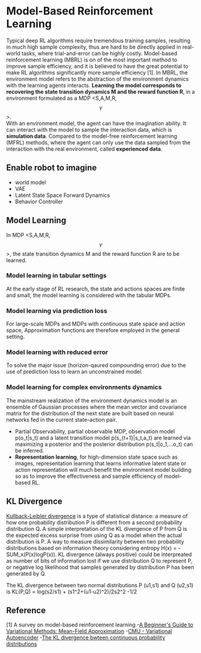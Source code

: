 # Model-Based Reinforcement Learning

Typical deep RL algorithms require tremendous training samples, resulting in much high sample complexity, thus are hard to be directly applied in real-world tasks, where trial-and-error can be highly costly. Model-based reinforcement learning (MBRL) is on of the most important method to improve sample efficiency, and it is believed to have the great potential to make RL algorithms significantly more sample efficiency [1]. In MBRL, the environment model refers to the abstraction of the environment dynamics with the learning agents interacts. **Learning the model corresponds to recovering the state transition dynamics M and the reward function R**, in a environment formulated as a MDP <S,A,M,R,$$\gamma$$>.   
With an environment model, the agent can have the imagination ability. It can interact with the model to sample the interaction data, which is **simulation data**. Compared to the model-free reinforcement learning (MFRL) methods, where the agent can only use the data sampled from the interaction with the real environment, called **experienced data**.

## Enable robot to imagine
- world model
- VAE
- Latent State Space Forward Dynamics
- Behavior Controller

## Model Learning

In MDP <S,A,M,R,$$\gamma$$>, the state transition dynamics M and the reward function R are to be learned.

### Model learning in tabular settings
At the early stage of RL research, the state and actions spaces are finite and small, the model learning is considered with the tabular MDPs.

### Model learning via prediction loss
For large-scale MDPs and MDPs with continuous state space and action space, Approximation functions are therefore employed in the general setting.

### Model learning with reduced error
To solve the major issue (horizon-qaured compounding error) due to the use of prediction loss to learn an unconstrained model.

### Model learning for complex environments dynamics
The mainstream realization of the environment dynamics model is an ensemble of Gaussian processes where the mean vector and covariance matrix for the distribution of the next state are built based on neural networks fed in the current state-action pair.
- Partial Observability, partial observable MDP, observation model p(o_t|s_t) and a latent transition model p(s_{t+1}|s_t,a_t) are learned via maximizing a posterior and the posterior distribution p(s_t|o_1,...o_t) can be inferred.
- **Representation learning**, for high-dimension state space such as images, representation learning that learns informative latent state or action representation will much benefit the environment model building so as to improve the effectiveness and sample efficiency of model-based RL.


## KL Divergence
[Kullback-Leibler divergence](https://en.wikipedia.org/wiki/Kullback%E2%80%93Leibler_divergence) is a type of statistical distance: a measure of how one probability distribution P is different from a second probability distribution Q. A simple interpretation of the KL divergence of P from Q is the expected excess surprise from using Q as a model when the actual distribution is P. A way to measure dissimilarity between two probability distributions based on information theory considering entropy H(x) = - SUM_x(P(x)logP(x)). KL divergence (always positive) could be interpreated as number of bits of information lost if we use distribution Q to represent P, or negative log likelihood that samples generated by distribution P has been generated by Q.

The KL divergence between two normal distributions P (u1,s1) and Q (u2,s1) is
KL(P,Q) = log(s2/s1) + (s1^2+(u1-u2)^2)/2s2^2 -1/2

## Reference
[1] A survey on model-based reinforcement learning
-[A Beginner's Guide to Variational Methods: Mean-Field Approximation](https://blog.evjang.com/2016/08/variational-bayes.html)
-[CMU - Variational Autoencoder](http://www.cs.cmu.edu/afs/cs/user/bhiksha/WWW/courses/deeplearning/Fall.2018/www/recitations/rec10.vae.pdf)
-[The KL divergence bwteen continuous probability distributions](https://blogs.sas.com/content/iml/2020/06/01/the-kullback-leibler-divergence-between-continuous-probability-distributions.html)
